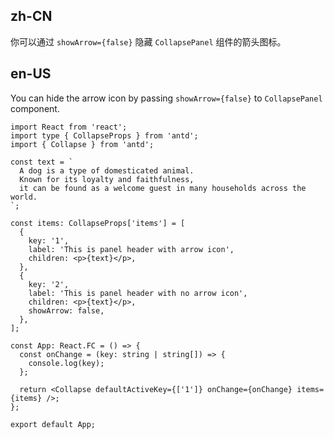 ## zh-CN

你可以通过 `showArrow={false}` 隐藏 `CollapsePanel` 组件的箭头图标。

## en-US

You can hide the arrow icon by passing `showArrow={false}` to `CollapsePanel` component.
```tsx
import React from 'react';
import type { CollapseProps } from 'antd';
import { Collapse } from 'antd';

const text = `
  A dog is a type of domesticated animal.
  Known for its loyalty and faithfulness,
  it can be found as a welcome guest in many households across the world.
`;

const items: CollapseProps['items'] = [
  {
    key: '1',
    label: 'This is panel header with arrow icon',
    children: <p>{text}</p>,
  },
  {
    key: '2',
    label: 'This is panel header with no arrow icon',
    children: <p>{text}</p>,
    showArrow: false,
  },
];

const App: React.FC = () => {
  const onChange = (key: string | string[]) => {
    console.log(key);
  };

  return <Collapse defaultActiveKey={['1']} onChange={onChange} items={items} />;
};

export default App;
```
